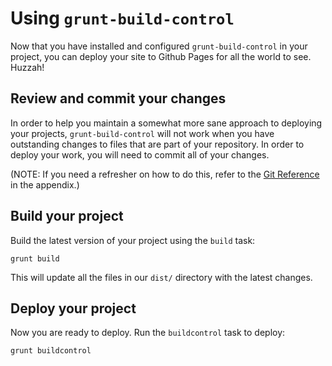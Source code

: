 # Using `grunt-build-control`
Now that you have installed and configured `grunt-build-control` in your project, you can deploy your site to Github Pages for all the world to see. Huzzah!

## Review and commit your changes
In order to help you maintain a somewhat more sane approach to deploying your projects, `grunt-build-control` will not work when you have outstanding changes to files that are part of your repository. In order to deploy your work, you will need to commit all of your changes.

(NOTE: If you need a refresher on how to do this, refer to the [Git Reference](appendix/git_reference.md) in the appendix.)

## Build your project
Build the latest version of your project using the `build` task:

```
grunt build
```

This will update all the files in our `dist/` directory with the latest changes. 

## Deploy your project
Now you are ready to deploy. Run the `buildcontrol` task to deploy:

```
grunt buildcontrol
```